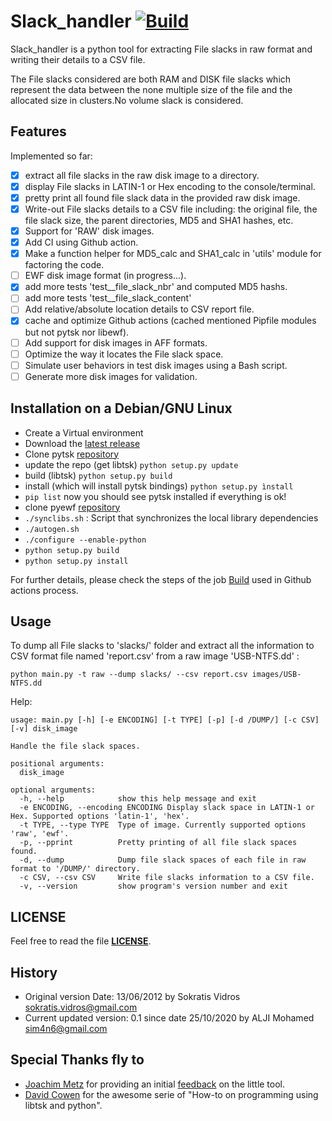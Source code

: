 Slack_handler [![Build](https://github.com/Sim4n6/Slack_handler/actions/workflows/main.yml/badge.svg?branch=master)](https://github.com/Sim4n6/Slack_handler/actions/workflows/main.yml)
=============

Slack_handler is a python tool for extracting File slacks in raw format and writing their details to a CSV file. 

The File slacks considered are both RAM and DISK file slacks which represent the data between the none multiple size of the file and the allocated size in clusters.No volume slack is considered.

## Features

Implemented so far:
- [x] extract all file slacks in the raw disk image to a directory.
- [x] display File slacks in LATIN-1 or Hex encoding to the console/terminal.
- [x] pretty print all found file slack data in the provided raw disk image.
- [x] Write-out File slacks details to a CSV file including: the original file, the file slack size, the parent directories, MD5 and SHA1 hashes, etc.
- [x] Support for 'RAW' disk images. 
- [x] Add CI using Github action. 
- [x] Make a function helper for MD5_calc and SHA1_calc in 'utils' module for factoring the code.
- [ ] EWF disk image format (in progress...).
- [x] add more tests 'test__file_slack_nbr' and computed MD5 hashs.
- [ ] add more tests 'test__file_slack_content'
- [ ] Add relative/absolute location details to CSV report file.
- [x] cache and optimize Github actions (cached mentioned Pipfile modules but not pytsk nor libewf).
- [ ] Add support for disk images in AFF formats.
- [ ] Optimize the way it locates the File slack space.
- [ ] Simulate user behaviors in test disk images using a Bash script.
- [ ] Generate more disk images for validation.

## Installation on a Debian/GNU Linux

- Create a Virtual environment
- Download the [latest release](https://github.com/Sim4n6/Slack_handler/releases/latest) 
- Clone pytsk [repository](https://github.com/py4n6/pytsk)
- update the repo (get libtsk) ``python setup.py update``
- build (libtsk) ``python setup.py build`` 
- install (which will install pytsk bindings) ``python setup.py ìnstall``
- ``pip list`` now you should see pytsk installed if everything is ok! 
- clone pyewf [repository](https://github.com/libyal/libewf) 
- ``./synclibs.sh`` : Script that synchronizes the local library dependencies
- ``./autogen.sh`` 
- ``./configure --enable-python``
- ``python setup.py build``
- ``python setup.py install`` 

For further details, please check the steps of the job [Build](https://github.com/Sim4n6/Slack_handler/actions) used in Github actions process.

## Usage

To dump all File slacks to 'slacks/' folder and extract all the information to CSV format file named 'report.csv' from a raw image 'USB-NTFS.dd' :

```python main.py -t raw --dump slacks/ --csv report.csv images/USB-NTFS.dd```

Help: 

```
usage: main.py [-h] [-e ENCODING] [-t TYPE] [-p] [-d /DUMP/] [-c CSV] [-v] disk_image

Handle the file slack spaces.

positional arguments:
  disk_image

optional arguments:
  -h, --help            show this help message and exit
  -e ENCODING, --encoding ENCODING Display slack space in LATIN-1 or Hex. Supported options 'latin-1', 'hex'.
  -t TYPE, --type TYPE  Type of image. Currently supported options 'raw', 'ewf'.
  -p, --pprint          Pretty printing of all file slack spaces found.
  -d, --dump            Dump file slack spaces of each file in raw format to '/DUMP/' directory.
  -c CSV, --csv CSV     Write file slacks information to a CSV file.
  -v, --version         show program's version number and exit
```

## LICENSE

Feel free to read the file **[LICENSE](https://github.com/Sim4n6/Slack_handler/blob/master/LICENSE)**.

## History

- Original version Date: 13/06/2012 by Sokratis Vidros <sokratis.vidros@gmail.com>
- Current updated version: 0.1 since date 25/10/2020 by ALJI Mohamed <sim4n6@gmail.com>

## Special Thanks fly to 

- [Joachim Metz](https://twitter.com/joachimmetz) for providing an initial [feedback](https://open-source-dfir.slack.com/archives/CBG3B0Y82/p1603636784070600) on the little tool.
- [David Cowen](https://www.hecfblog.com/2015/02/automating-dfir-how-to-series-on.html) for the awesome serie of "How-to on programming using libtsk and python".
